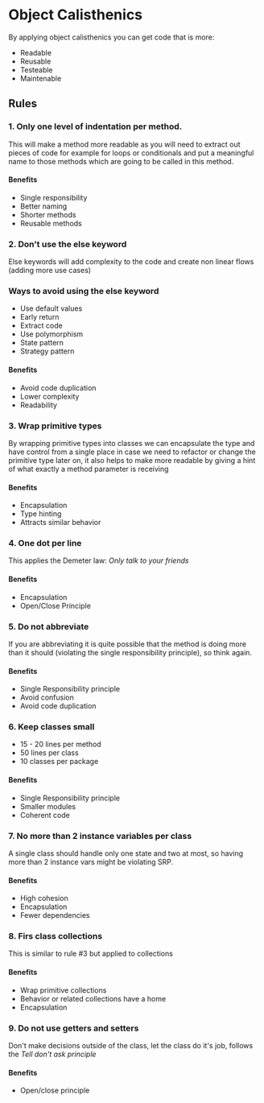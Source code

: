 # Object Calisthenics
By applying object calisthenics you can get code that is more:
* Readable  
* Reusable  
* Testeable
* Maintenable 

## Rules

### 1. Only **one** level of indentation per method.  
This will make a method more readable as you will need to extract out pieces of code for example for loops or conditionals and put a meaningful name to those methods which are going to be called in this method.  
#### Benefits  
* Single responsibility
* Better naming
* Shorter methods
* Reusable methods

### 2. Don't use the **else** keyword
Else keywords will add complexity to the code and create non linear flows (adding more use cases)

### Ways to avoid using the else keyword
* Use default values
* Early return
* Extract code
* Use polymorphism
* State pattern
* Strategy pattern

#### Benefits
* Avoid code duplication
* Lower complexity 
* Readability 

### 3. Wrap primitive types
By wrapping primitive types into classes we can encapsulate the type and have control from a single place in case we need to refactor or change the primitive type later on, it also helps to make more readable by giving a hint of what exactly a method parameter is receiving

#### Benefits
* Encapsulation
* Type hinting
* Attracts similar behavior

### 4. One dot per line
This applies the Demeter law: *Only talk to your friends* 

#### Benefits
* Encapsulation
* Open/Close Principle

### 5. Do **not** abbreviate
If you are abbreviating it is quite possible that the method is doing more than it should (violating the single responsibility principle), so think again.

#### Benefits
* Single Responsibility principle
* Avoid confusion
* Avoid code duplication
 
 ### 6. Keep classes small
 * 15 - 20 lines per method
 * 50 lines per class
 * 10 classes per package
 
 #### Benefits
 * Single Responsibility principle
 * Smaller modules
 * Coherent code
 
 ### 7. No more than 2 instance variables per class
 A single class should handle only one state and two at most, so having more than 2 instance vars might be violating SRP.
 
 #### Benefits
 * High cohesion
 * Encapsulation
 * Fewer dependencies
 
 ### 8. Firs class collections
 This is similar to rule #3 but applied to collections
 
 #### Benefits
 * Wrap primitive collections
 * Behavior or related collections have a home
 * Encapsulation
 
### 9. Do not use getters and setters
Don't make decisions outside of the class, let the class do it's job, follows the *Tell don't ask principle*

#### Benefits
* Open/close principle
